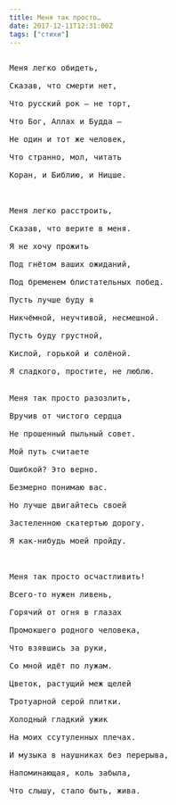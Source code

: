 ```yaml
---
title: Меня так просто…
date: 2017-12-11T12:31:00Z
tags: ["стихи"]
---
```


<pre>

Меня легко обидеть, 

Сказав, что смерти нет, 

Что русский рок – не торт,

Что Бог, Аллах и Будда –

Не один и тот же человек,

Что странно, мол, читать

Коран, и Библию, и Ницше.



Меня легко расстроить,

Сказав, что верите в меня.

Я не хочу прожить

Под гнётом ваших ожиданий,

Под бременем блистательных побед.

Пусть лучше буду я

Никчёмной, неучтивой, несмешной.

Пусть буду грустной,

Кислой, горькой и солёной.

Я сладкого, простите, не люблю.


Меня так просто разозлить,

Вручив от чистого сердца

Не прошенный пыльный совет.

Мой путь считаете

Ошибкой? Это верно.

Безмерно понимаю вас.

Но лучше двигайтесь своей

Застеленною скатертью дорогу. 

Я как-нибудь моей пройду.



Меня так просто осчастливить!

Всего-то нужен ливень,

Горячий от огня в глазах

Промокшего родного человека,

Что взявшись за руки,

Со мной идёт по лужам.

Цветок, растущий меж щелей

Тротуарной серой плитки.

Холодный гладкий ужик

На моих ссутуленных плечах. 

И музыка в наушниках без перерыва,

Напоминающая, коль забыла,

Что слышу, стало быть, жива.

</pre>